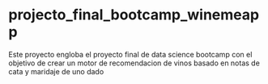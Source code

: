 # projecto_final_bootcamp_winemeapp
Este proyecto engloba el proyecto final de data science bootcamp con el objetivo de crear un motor de recomendacion de vinos basado en notas de cata y maridaje de uno dado
